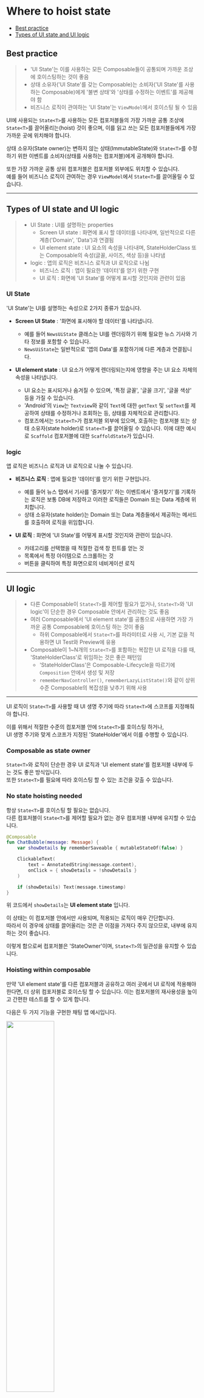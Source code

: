 # Where to hoist state

- [Best practice](#best-practice)
- [Types of UI state and UI logic](#types-of-ui-state-and-ui-logic-)


## Best practice

> - 'UI State'는 이를 사용하는 모든 Composable들이 공통되며 가까운 조상에 호이스팅하는 것이 좋음
> - 상태 소유자('UI State'를 갖는 Composable)는 소비자('UI State'를 사용하는 Composable)에게 '불변 상태'와 '상태를 수정하는 이벤트'를 제공해야 함
> - 비즈니스 로직이 관여하는 'UI State'는 `ViewModel`에서 호이스팅 될 수 있음

UI에 사용되는 `State<T>`를 사용하는 모든 컴포저블들의 가장 가까운 공통 조상에 `State<T>`를 끌어올리는(hoist) 것이 좋으며,
이를 읽고 쓰는 모든 컴포저블들에게 가장 가까운 곳에 위치해야 합니다.

상태 소유자(State owner)는 변하지 않는 상태(ImmutableState)와 `State<T>`를 수정하기 위한 이벤트를 소비자(상태를 사용하는 컴포저블)에게 공개해야 합니다.

또한 가장 가까운 공통 상위 컴포저블은 컴포저블 외부에도 위치할 수 있습니다.  
예를 들어 비즈니스 로직이 관여하는 경우 `ViewModel`에서 `State<T>`를 끌어올릴 수 있습니다.

---

## Types of UI state and UI logic 

> - UI State : UI를 설명하는 properties
>   - Screen UI state : 화면에 표시 할 데이터를 나타내며, 일반적으로 다른 계층('Domain', 'Data')과 연결됨
>   - UI element state : UI 요소의 속성을 나타내며, StateHolderClass 또는 Composable의 속성(글꼴, 사이즈, 색상 등)을 나타냄 
> - logic : 앱의 로직은 비즈니스 로직과 UI 로직으로 나뉨
>   - 비즈니스 로직 : 앱이 필요한 '데이터'를 얻기 위한 구현
>   - UI 로직 : 화면에 'UI State'를 어떻게 표시할 것인지와 관련이 있음

### UI State

'UI State'는 UI를 설명하는 속성으로 2가지 종류가 있습니다.

- **Screen UI State** : '화면에 표시해야 할 데이터'를 나타냅니다. 
  - 예를 들어 `NewsUiState` 클래스는 UI를 렌더링하기 위해 필요한 뉴스 기사와 기타 정보를 포함할 수 있습니다.
  - `NewsUiState`는 일반적으로 '앱의 Data'를 포함하기에 다른 계층과 연결됩니다.

- **UI element state** : UI 요소가 어떻게 렌더링되는지에 영향을 주는 UI 요소 자체의 속성을 나타냅니다.
  - UI 요소는 표시되거나 숨겨질 수 있으며, '특정 글꼴', '글꼴 크기', '글꼴 색상' 등을 가질 수 있습니다.
  - 'Android'의 `View`는 `Textview`와 같이 `Text`에 대한 `getText` 및 `setText`를 제공하여 상태를 수정하거나 조회하는 등, 상태를 자체적으로 관리합니다.
  - 컴포즈에서는 `State<T>`가 컴포저블 외부에 있으며, 호출하는 컴포저블 또는 상태 소유자(state holder)로 `State<T>`를 끌어올릴 수 있습니다.
    이에 대한 예시로 `Scaffold` 컴포저블에 대한 `ScaffoldState`가 있습니다.

### logic

앱 로직은 비즈니스 로직과 UI 로직으로 나눌 수 있습니다.

- **비즈니스 로직** : 앱에 필요한 '데이터'를 얻기 위한 구현입니다.
  - 예를 들어 뉴스 탭에서 기사를 '즐겨찾기' 하는 이벤트에서 '즐겨찾기'를 기록하는 로직은 보통 DB에 저장하고 이러한 로직들은 Domain 또는 Data 계층에 위치합니다.
  - 상태 소유자(state holder)는 Domain 또는 Data 계층들에서 제공하는 메서드를 호출하여 로직을 위임합니다.

- **UI 로직** : 화면에 'UI State'를 어떻게 표시할 것인지와 관련이 있습니다.
  - 카테고리를 선택했을 때 적절한 검색 창 힌트를 얻는 것
  - 목록에서 특정 아이템으로 스크롤하는 것
  - 버튼을 클릭하여 특정 화면으로의 네비게이션 로직

---

## UI logic

> - 다른 Composable이 `State<T>`를 제어할 필요가 없거나, `State<T>`와 'UI logic'이 단순한 경우 Composable 안에서 관리하는 것도 좋음
> - 여러 Composable에서 'UI element state'를 공통으로 사용하면 가장 가까운 공통 Composable에 호이스팅 하는 것이 좋음
>   - 하위 Composable에서 `State<T>`를 파라미터로 사용 시, 기본 값을 적용하면 UI Test와 Preview에 유용 
> - Composable이 1~N개의 `State<T>`를 포함하는 복잡한 UI 로직을 다룰 때, 'StateHolderClass'로 위임하는 것은 좋은 패턴임
>   - 'StateHolderClass'은 Composable-Lifecycle을 따르기에 `Composition` 안에서 생성 및 저장
>   - `rememberNavController()`, `rememberLazyListState()`와 같이 상위 수준 Composable의 복잡성을 낮추기 위해 사용 

---

UI 로직이 `State<T>`를 사용할 때 UI 생명 주기에 따라 `State<T>`에 스코프를 지정해줘야 합니다. 

이를 위해서 적절한 수준의 컴포저블 안에 `State<T>`를 호이스팅 하거나,  
UI 생명 주기와 맞게 스코프가 지정된 'StateHolder'에서 이를 수행할 수 있습니다.

### Composable as state owner

`State<T>`와 로직이 단순한 경우 UI 로직과 'UI element state'를 컴포저블 내부에 두는 것도 좋은 방식입니다.  
또한 `State<T>`를 필요에 따라 호이스팅 할 수 있는 조건을 갖출 수 있습니다.

### No state hoisting needed

항상 `State<T>`를 호이스팅 할 필요는 없습니다.  
다른 컴포저블이 `State<T>`를 제어할 필요가 없는 경우 컴포저블 내부에 유지할 수 있습니다.

```kotlin
@Composable
fun ChatBubble(message: Message) {
    var showDetails by rememberSaveable { mutableStateOf(false) }

    ClickableText(
        text = AnnotatedString(message.content),
        onClick = { showDetails = !showDetails }
    )

    if (showDetails) Text(message.timestamp)
}
```

위 코드에서 `showDetails`는 **UI element state** 입니다.

이 상태는 이 컴포저블 안에서만 사용되며, 적용되는 로직이 매우 간단합니다.  
따라서 이 경우에 상태를 끌어올리는 것은 큰 이점을 가져다 주지 않으므로, 내부에 유지하는 것이 좋습니다.

이렇게 함으로써 컴포저블은 'StateOwner'이며, `State<T>`의 일관성을 유지할 수 있습니다.

### Hoisting within composable

만약 'UI element state'를 다른 컴포저블과 공유하고 여러 곳에서 UI 로직에 적용해야 한다면, 더 상위 컴포저블로 호이스팅 할 수 있습니다.
이는 컴포저블의 재사용성을 높이고 간편한 테스트를 할 수 있게 합니다.

다음은 두 가지 기능을 구현한 채팅 앱 예시입니다.

<img src="../../resource/state-hoisting-chat.png" width="50%">

- `JumpToBottom` 버튼은 메시지 목록을 맨 아래로 '스크롤'합니다. `Button`은 리스트 상태에 대한 UI 로직을 수행합니다.
- `MessagesList`는 사용자가 새 메시지를 보낸 후 목록을 자동으로 아래로 '스크롤'합니다. `UserInput`은 리스트 상태에 대한 UI 로직을 수행합니다.

이런 경우, 메시지 리스트의 '스크롤 위치 상태'는 `JumpToBottom`과 `MessageList` 컴포저블 양쪽 모두에서 사용되므로,  
이 '스크롤 위치 상태'는 두 컴포저블의 공통 조상에 호이스팅 되어야 합니다.

위 채팅 앱의 컴포저블 구조를 보면 다음과 같습니다.

<img src="../../resource/state-hoisting-initial-tree.png" width="50%">

`LazyColumn`의 `LazyListState`는 `ConversationScreen`으로 호이스팅 되어,  
`State<T>`를 필요로 하는 모든 컴포저블에서 UI 로직을 수행하고 사용되게 할 수 있습니다.

<img src="../../resource/state-hoisting-animated.gif" width="50%" height="50%">

코드를 보면 다음과 같습니다.

```kotlin
@Composable
private fun ConversationScreen() {
    val scope = rememberCoroutineScope()
  
    val lazyListState = rememberLazyListState()
  
    MessageList(
      scope = scope,
      message = message,
      lazyListState = lazyListState
    )
    
    UserInput(
        onMessageSent = { 
            scope.launch { lazyListState.scrollToItem(0)} 
        }
    )
}

@Composable
private fun MessageList(
    scope: CoroutineScope = rememberCoroutineScope(),
    messages: List<Message>,
    lazyListState: LazyListState = rememberLazyListState()
) {
    LazyColumn(state = lazyListState) {
        items(
            item = messages,
            key = { message -> message.id}
        ) { message ->
            Message(message)
        }
    }
  
  JumpToBottom(
      onClick = { 
          scope.launch { lazyListState.scrollToItem(0) }
      }
  )
}
```

`lazyListState`는 필요한 UI 로직을 적용하기 위해 컴포저블 구조에서 필요한 만큼 높은 위치로 호이스팅 됩니다.  
또한 이 'UI element state'는 컴포저블에서 초기화되기에, `Composition`에 저장되어 생명 주기를 따릅니다.

`lazyListState`는 `MessageList` 컴포저블에서 기본 값으로 `rememberLazyListState()`로 정의되어 있습니다.  
이는, 컴포즈에서 흔한 패턴으로 컴포저블의 재사용을 높이고 유연하게 만들어 줍니다.  

대표적으로, 컴포저블을 테스트하거나 `Preview`에 사용하는 것과 같이 상태를 제어할 필요가 없는 다른 컴포저블에서 사용되게 할 수 있습니다.

<img src="../../resource/state-hoisting-lca.png" width="50%">

### Plain state holder class as state owner

컴포저블이 하나 또는 여러 상태를 포함하는 복잡한 UI 로직을 다룰 때, 책임을 'StateHolderClass'로 위임하여 사용해야 합니다.

이렇게 함으로써 컴포저블의 로직을 분리하고 테스트와 유지 보수를 쉽게 할 수 있습니다.  
이런 접근 방식은 관심사 분리 원칙을 지킵니다. (컴포저블은 UI 요소를 출력하는 역할, 'StateHolderClass'는 UI 로직과 'UI element state' 관리)

'StateHolderClass'는 컴포저블 호출자에게 편리한 함수를 제공하여, 호출자가 스스로 UI 로직을 작성할 필요가 없도록 합니다.  
또한 'StateHolderClass'들은 컴포저블의 생명주기를 따르기에 `Composition` 내에서 생성되고 기억됩니다.   
이에 따라 `rememberNavController()` 또는 `rememberLazyListState()`와 같은 컴포즈에서 제공하는 타입의 사용이 가능한 것 입니다.

`LazyListState`는 컴포즈에서 구현된 'StateHolderClass'의 예시로, `LazyColumn` 또는 `LazyRow`의 UI 복잡성을 제어하는데 사용됩니다.

```kotlin
@Stable
class LazyListState constructor(
    firstVisibleItemIndex: Int = 0,
    firstVisibleItemScrollOffset: Int = 0
) : ScrollableState {
    
    private val scrollPosition = LazyListScrollPosition(
        firstVisibleItemIndex, firstVisibleItemScrollOffset
    )

    suspend fun scrollToItem(/*...*/) { /*...*/ }

    override suspend fun scroll() { /*...*/ }

    suspend fun animateScrollToItem() { /*...*/ }
}
```

`LazyListState`는 `LazyColumn`의 상태를 캡슐화하고 '스크롤 위치'를 저장합니다.  
또한 주어진 아이템으로 스크롤하는 것과 같이 스크롤 위치를 수정하는 메서드를 외부에 제공합니다.

이처럼, 컴포저블의 책임이 증가함에 따라 'StateHolder'의 필요성도 증가됩니다.  
책임은 UI 로직에서 발생할 수 있고, 단순히 추적해야 할 `State<T>`의 수에 따라 달라질 수 있습니다.

또 다른 일반적인 패턴읜 앱의 'RootComposable'의 복잡성을 처리하기 위해,   
'StateHolderClass'를 사용하여 앱의 'NavigationState'와 'WindowSize' 등을 캡슐화 할 수 있습니다.

---

## Business logic

> - 'Screen-level StateHolder'은 비즈니스 로직에 접근하여 데이터를 'Screen UI state'에 준비하는 역할
> - `ViewModel`로 'UI State'를 호이스팅하면, `Composition` 밖으로 이동하게 됨
>   - 상태는 Composable Lifecycle 대신 ViewModel Lifecycle을 따름 (Configuration Change가 발생해도 상태 유지 가능)
>   - 상태가 `ReComposition`에서 벗어남, 그러나 `ViewModel`이 살아있는 동안 지속적으로 유지됨
> - 'Screen UI State'는 'Screen-level StateHolder'(`ViewModel`)에서 호이스팅 됨을 의미
> - 'Screen Ui State'는 반드시 'Screen-level Composable'에 주입해야 함, 하위 Composable에 ViewModel 인스턴스가 있으면 다음의 문제 발생
>   - Composable이 `ViewModel`과 결합되어 재사용성이 떨어지고 Test 및 Preview가 어려워짐
>   - 여러 Composable이 `ViewModel`의 'Screen UI State' 수정 시 'State Hoist' 특징 중 2가지가 위반됨
>     - 'Single source of truth'와 'Encapsulated'
> - 컴포즈는 'wrapper class'로 `State<T>`와 이벤트를 캡슐화하는 것보다 'Property drilling'을 Best practice로 간주
>   -  Composable에 이벤트를 개별적 람다 파라미터로 노출하는 것은 그 책임의 가시성을 극대화 시켜줌
> - 'UI element state' 값을 사용하는 비즈니스 로직이 필요한 상황에서는 상태를 Composable에서 'Screen-level StateHolder'로 호이스팅 가능
> - `suspend` 함수를 사용히는 일부 'UI element state'를 `ViewModel`로 호이스팅 시 주의해야 함 
>   - 'UI element state'의 `suspend` 함수 사용 시 `viewModelScope` 사용하면 **런타임 에러** 발생
>   - `viewModelScope` 대신 `Composition`의 `CoroutineScope`를 얻어와 `CoroutineScope`를 전환해야 함

---

컴포저블과 'StateHolderClass'가 UI 로직과 'UI element state'를 관리하는 것과 마찬가지로,   
화면 수준의 'StateHolder'는 다음과 같은 작업을 담당합니다.

1. Domain 또는 Data 레이어의 비즈니스 로직에 대한 접근을 제공합니다.
2. 'Screen UI state'가 되는 데이터를 준비합니다.

### ViewModels as state owner

`ViewModel`의 이점은 비즈니스 로직에 접근하고 화면에 표시할 데이터를 준비하는데 있습니다.  
`ViewModel`에 UI 상태를 호이스팅하면 이 상태는 `Composition` 밖으로 이동하게 됩니다.

<img src="../../resource/state-hoisting-vm.png" width="50%">

`ViewModel`은 `Composition`의 일부가 아닌, `ViewModelStoreOwner`의 스코프로 지정됩니다.  
(`ViewModelStoreOwner`는 `Activity`, `Fragment`, `NavigationGraph`, `NavigationDestination` 등이 될 수 있습니다.)

이는, `ViewModel`이 UI 상태에 대한 가장 가까운 공통 상위 존재가 될 수 있으며, 'Single source of truth'가 됨을 의미합니다.

### Screen UI State

'Screen UI state'는 비즈니스 규칙을 적용하여 생성되며, 이는 'Screen-level StateHolder'(`ViewModel`)에서 호이스팅된다는 것을 의미합니다.

아래는 `ConversationViewModel`는 'Screen UI State'를 제공하고 이를 수정하는 이벤트를 노출하고 있습니다.

```kotlin
class ConversationViewModel(
    channelId: String,
    messagesRepository: MessagesRepository
) : ViewModel() {

    val messages = messagesRepository
        .getLatestMessages(channelId)
        .stateIn(
            scope = viewModelScope,
            started = SharingStarted.WhileSubscribed(5_000),
            initialValue = emptyList()
        )

    // Business logic
    fun sendMessage(message: Message) { /* ... */ }
}
```

컴포저블은 `ViewModel`에서 호이스팅된 'Screen UI state'를 사용하기에,  
비즈니스 로직에 접근할 수 있도록 `ViewModel` 인스턴스를 반드시 'Screen-level 컴포저블'에 주입해야 합니다.

아래는 Screen-level 컴포저블에서 사용된 `ViewModel`의 예제입니다.  
여기에서 `ConversationScreen()`은 `ViewModel`에서 Screen UI State를 가져옵니다.

```kotlin
@Composable
private fun ConversationScreen(
    conversationViewModel: ConversationViewModel = viewModel()
) {
    val messages by conversationViewModel.messages.collectAsStateWithLifecycle()

    ConversationScreen(
        messages = messages,
        onSendMessage = { message: Message -> conversationViewModel.sendMessage(message) }
    )
}

@Composable
private fun ConversationScreen(
    messages: List<Message>,
    onSendMessage: (Message) -> Unit
) {

    MessagesList(messages, onSendMessage)
    /* ... */
}
```

#### Property drilling

'Property drilling'은 데이터를 여러 개의 중첩된 자식 컴포넌트를 통해 그 데이터가 읽혀지는 위치까지 전달되는 것을 의미합니다.

컴포즈에서 'Property drilling'이 나타날 수 있는 전형적인 예시는 'Screen-level StateHolder'(`ViewModel`)을 통해 'Screen UI State'와 이벤트를 하위 컴포저블로 전달하는 경우 입니다.

이처럼 이벤트를 개별적으로 람다 파라미터로 노출하는 것은 함수 시그니처에 과부하를 발생 시킬 수 있지만,  
이는 컴포저블의 책임을 한눈에 볼 수 있어 그 책임의 가시성을 극대화 시켜줍니다.

또한 상태와 이벤트를 캡슐화하는 '래퍼 클래스'를 사용하는 것보다 'Property drilling'을 더 선호해야 합니다.  
'래퍼 클래스'가 없다면 컴포저블에 필요한 파라미터만 전달할 가능성이 높아지기에, 앞서 말한것처럼 책임의 가시성이 극대화 됩니다.   
**컴포즈는 이를 Best practice로 간주**합니다.

### UI Element State

비즈니스 로직에서 'UI element state'를 사용할 필요가 있는 경우, 'Screen-level StateHolder'로 올릴 수 있습니다.  

아래 그림을 보면 사용자가 `@+hint`를 입력 시 그룹 채팅에서 `사용자 추천`을 표시합니다.
이러한 추천은 Data 계층에서 데이터를 받아오며, 이런 로직은 비즈니스 로직으로 간주됩니다.

<img src="../../resource/state-hoisting-suggestions.png" width="50%">

이 기능을 구현하는 `ViewModel`은 다음과 같이 구성됩니다:

```kotlin
class ConversationViewModel(/*...*/) : ViewModel() {

    // Hoisted state
    var inputMessage by mutableStateOf("")
        private set

    val suggestions: StateFlow<List<Suggestion>> =
        snapshotFlow { inputMessage }
            .filter { hasSocialHandleHint(it) }
            .mapLatest { getHandle(it) }
            .mapLatest { repository.getSuggestions(it) }
            .stateIn(
                scope = viewModelScope,
                started = SharingStarted.WhileSubscribed(5_000),
                initialValue = emptyList()
            )

    fun updateInput(newInput: String) {
        inputMessage = newInput
    }
}
```

`inputMessage`는 `TextField`의 'UI element State'입니다. 
사용자의 새로운 입력이 들어올 때마다 앱은 비즈니스 로직을 호출하여 `사용자 추천`을 제공해야 합니다.

만약 비즈니스 로직이 필요하지 않다면, 'Screen-level StateHolder'로 호이스팅하면 안됩니다.

`suggestions`는 'Screen UI State'이며, `StateFlow`로부터 수집하여 컴포저블이 사용합니다.

### 주의사항

일부 'UI element state'를 `ViewModel`로 호이스팅 하는 경우 주의해야 할 점이 있습니다.

'UI element state'를 보유한 'StateHolder'는 보유한 상태를 수정하는 메서드를 외부에 노출합니다.  

이 중 일부는 `Animation`을 트리거하는 `suspend` 함수가 될 수 있는데,
이 `suspend` 함수들은 `Composition`에 스코프된 `CoroutineScope`가 아닌 다른 `CoroutineScope`에서 호출하면 `excpetion`을 발생시킵니다.

예를 들어 앱의 `Drawer` 내용이 동적이고, 닫힌 후에 Data 계층에서 새로고침해야 한다고 가정해보면,  
`Drawer`의 상태를 `ViewModel`로 호이스팅하여 `Drawer`에 대한 UI 로직과 비즈니스 로직을 모두 호출할 수 있어야 합니다.  
그러나 `viewModelScope`를 사용하여 `DrawerState`의 `close()`를 호출하면,
"해당 `CoroutineContext`에서 `MonotonicFrameClock`를 사용할 수 없습니다" 메시지와 함께 `IllegalStateException` 런타임 에러가 발생합니다

이 문제를 해결하려면 `Composition`의 `CoroutineScope`를 사용해야 합니다.  
이 `CoroutineScope`는 `suspend` 함수 작동에 필요한 `CoroutineContext`에 `MonotonicFrameClock`을 제공합니다.

이처럼 `Animation`을 트리거하는 'UI element state'에서 노출된 일부 `suspend` 함수를
`Composition`에 스코프된 `CoroutineScope`가 아닌 다른 곳에서 호출하면 예외가 발생합니다.

이 충돌을 해결하려면 `ViewModel` 내의 `CoroutineContext`를 `Composition`에서 스코프된 것으로 전환해야 합니다.

```kotlin
class ConversationViewModel(/*...*/) : ViewModel() {

    val drawerState = DrawerState(initialValue = DrawerValue.Closed)

    private val _drawerContent = MutableStateFlow(DrawerContent.Empty)
    val drawerContent: StateFlow<DrawerContent> = _drawerContent.asStateFlow()

    fun closeDrawer(uiScope: CoroutineScope) {
        viewModelScope.launch {
            withContext(uiScope.coroutineContext) { // Use instead of the default context
                drawerState.close()
            }
            // Fetch drawer content and update state
            _drawerContent.update { content }
        }
    }
}

// in Compose
@Composable
private fun ConversationScreen(
    conversationViewModel: ConversationViewModel = viewModel()
) {
    val scope = rememberCoroutineScope()

    ConversationScreen(onCloseDrawer = { conversationViewModel.closeDrawer(uiScope = scope) })
}
```